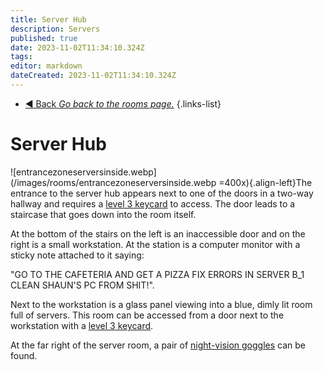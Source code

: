 ```yaml
---
title: Server Hub
description: Servers
published: true
date: 2023-11-02T11:34:10.324Z
tags: 
editor: markdown
dateCreated: 2023-11-02T11:34:10.324Z
---
```


- [:arrow_backward: Back *Go back to the rooms page.*](/en/game/rooms#zones)
{.links-list}
# Server Hub
![entrancezoneserversinside.webp](/images/rooms/entrancezoneserversinside.webp =400x){.align-left}The entrance to the server hub appears next to one of the doors in a two-way hallway and requires a [level 3 keycard](/en/game/items/Keycards) to access. The door leads to a staircase that goes down into the room itself.

At the bottom of the stairs on the left is an inaccessible door and on the right is a small workstation. At the station is a computer monitor with a sticky note attached to it saying:

"GO TO THE CAFETERIA AND GET A PIZZA
FIX ERRORS IN SERVER B_1
CLEAN SHAUN'S PC FROM SHIT!".

Next to the workstation is a glass panel viewing into a blue, dimly lit room full of servers. This room can be accessed from a door next to the workstation with a [level 3 keycard](/en/game/items/Keycards).

At the far right of the server room, a pair of [night-vision goggles](/en/game/items/nvg) can be found.